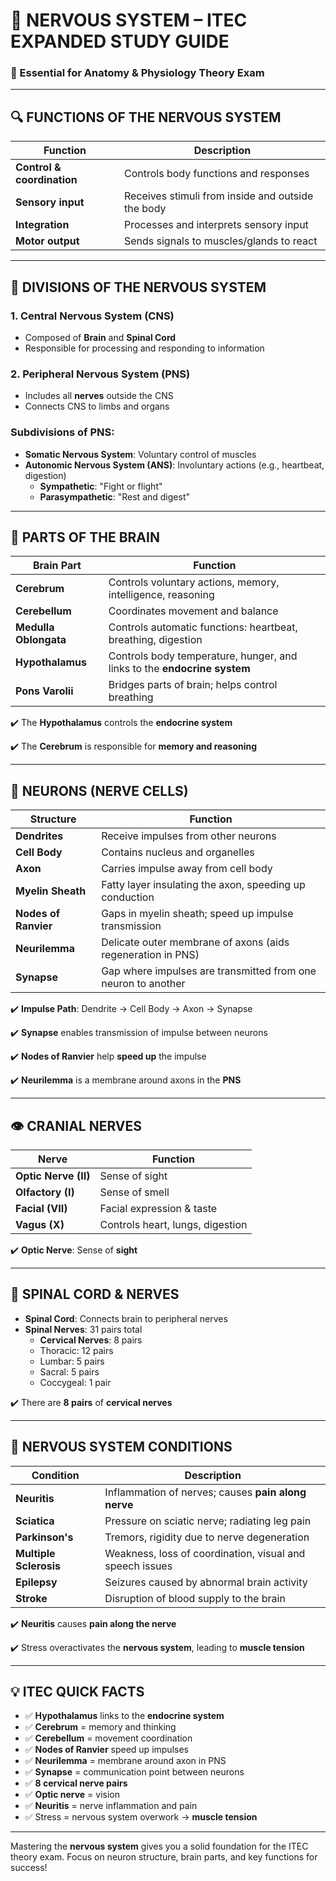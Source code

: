 
# 🧠 NERVOUS SYSTEM – ITEC EXPANDED STUDY GUIDE

### 📘 Essential for Anatomy & Physiology Theory Exam

---

## 🔍 FUNCTIONS OF THE NERVOUS SYSTEM

| Function              | Description                                                                 |
|-----------------------|------------------------------------------------------------------------------|
| **Control & coordination** | Controls body functions and responses                                 |
| **Sensory input**      | Receives stimuli from inside and outside the body                          |
| **Integration**        | Processes and interprets sensory input                                     |
| **Motor output**       | Sends signals to muscles/glands to react                                   |

---

## 🧠 DIVISIONS OF THE NERVOUS SYSTEM

### 1. **Central Nervous System (CNS)**
- Composed of **Brain** and **Spinal Cord**
- Responsible for processing and responding to information

### 2. **Peripheral Nervous System (PNS)**
- Includes all **nerves** outside the CNS
- Connects CNS to limbs and organs

### Subdivisions of PNS:
- **Somatic Nervous System**: Voluntary control of muscles
- **Autonomic Nervous System (ANS)**: Involuntary actions (e.g., heartbeat, digestion)
  - **Sympathetic**: "Fight or flight"
  - **Parasympathetic**: "Rest and digest"

---

## 🧠 PARTS OF THE BRAIN

| Brain Part           | Function                                                             |
|----------------------|----------------------------------------------------------------------|
| **Cerebrum**         | Controls voluntary actions, memory, intelligence, reasoning          |
| **Cerebellum**       | Coordinates movement and balance                                     |
| **Medulla Oblongata**| Controls automatic functions: heartbeat, breathing, digestion        |
| **Hypothalamus**     | Controls body temperature, hunger, and links to the **endocrine system** |
| **Pons Varolii**     | Bridges parts of brain; helps control breathing                      |

✔️ The **Hypothalamus** controls the **endocrine system**

✔️ The **Cerebrum** is responsible for **memory and reasoning**

---

## 🧠 NEURONS (NERVE CELLS)

| Structure        | Function                                                                 |
|------------------|--------------------------------------------------------------------------|
| **Dendrites**    | Receive impulses from other neurons                                      |
| **Cell Body**    | Contains nucleus and organelles                                          |
| **Axon**         | Carries impulse away from cell body                                      |
| **Myelin Sheath**| Fatty layer insulating the axon, speeding up conduction                  |
| **Nodes of Ranvier** | Gaps in myelin sheath; speed up impulse transmission               |
| **Neurilemma**   | Delicate outer membrane of axons (aids regeneration in PNS)             |
| **Synapse**      | Gap where impulses are transmitted from one neuron to another            |

✔️ **Impulse Path**: Dendrite → Cell Body → Axon → Synapse

✔️ **Synapse** enables transmission of impulse between neurons

✔️ **Nodes of Ranvier** help **speed up** the impulse

✔️ **Neurilemma** is a membrane around axons in the **PNS**

---

## 👁️ CRANIAL NERVES

| Nerve                | Function                         |
|----------------------|----------------------------------|
| **Optic Nerve (II)** | Sense of sight                   |
| **Olfactory (I)**    | Sense of smell                   |
| **Facial (VII)**     | Facial expression & taste        |
| **Vagus (X)**        | Controls heart, lungs, digestion |

✔️ **Optic Nerve**: Sense of **sight**

---

## 🧠 SPINAL CORD & NERVES

- **Spinal Cord**: Connects brain to peripheral nerves
- **Spinal Nerves**: 31 pairs total
  - **Cervical Nerves**: 8 pairs
  - Thoracic: 12 pairs
  - Lumbar: 5 pairs
  - Sacral: 5 pairs
  - Coccygeal: 1 pair

✔️ There are **8 pairs** of **cervical nerves**

---

## 🛑 NERVOUS SYSTEM CONDITIONS

| Condition          | Description                                                              |
|---------------------|---------------------------------------------------------------------------|
| **Neuritis**        | Inflammation of nerves; causes **pain along nerve**                      |
| **Sciatica**        | Pressure on sciatic nerve; radiating leg pain                            |
| **Parkinson's**     | Tremors, rigidity due to nerve degeneration                              |
| **Multiple Sclerosis** | Weakness, loss of coordination, visual and speech issues             |
| **Epilepsy**        | Seizures caused by abnormal brain activity                               |
| **Stroke**          | Disruption of blood supply to the brain                                  |

✔️ **Neuritis** causes **pain along the nerve**

✔️ Stress overactivates the **nervous system**, leading to **muscle tension**

---

## 💡 ITEC QUICK FACTS

- ✅ **Hypothalamus** links to the **endocrine system**
- ✅ **Cerebrum** = memory and thinking
- ✅ **Cerebellum** = movement coordination
- ✅ **Nodes of Ranvier** speed up impulses
- ✅ **Neurilemma** = membrane around axon in PNS
- ✅ **Synapse** = communication point between neurons
- ✅ **8 cervical nerve pairs**
- ✅ **Optic nerve** = vision
- ✅ **Neuritis** = nerve inflammation and pain
- ✅ Stress = nervous system overwork → **muscle tension**

---

Mastering the **nervous system** gives you a solid foundation for the ITEC theory exam. Focus on neuron structure, brain parts, and key functions for success!
